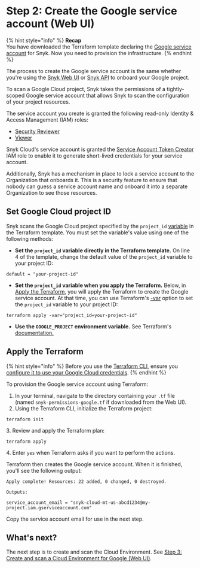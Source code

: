 # Step 2: Create the Google service account (Web UI)

{% hint style="info" %}
**Recap**\
You have downloaded the Terraform template declaring the [Google service account](https://cloud.google.com/iam/docs/service-accounts) for Snyk. Now you need to provision the infrastructure.
{% endhint %}

The process to create the Google service account is the same whether you're using the [Snyk Web UI](./) or [Snyk API](../google-cloud-integration-api/) to onboard your Google project.

To scan a Google Cloud project, Snyk takes the permissions of a tightly-scoped Google service account that allows Snyk to scan the configuration of your project resources.

The service account you create is granted the following read-only Identity & Access Management (IAM) roles:

* [Security Reviewer](https://cloud.google.com/iam/docs/understanding-roles#iam.securityReviewer)
* [Viewer](https://cloud.google.com/iam/docs/understanding-roles)

Snyk Cloud's service account is granted the [Service Account Token Creator](https://cloud.google.com/iam/docs/understanding-roles#iam.serviceAccountTokenCreator) IAM role to enable it to generate short-lived credentials for your service account.

Additionally, Snyk  has a mechanism in place to lock a service account to the Organization that onboards it. This is a security feature to ensure that nobody can guess a service account name and onboard it into a separate Organization to see those resources.

## Set Google Cloud project ID

Snyk scans the Google Cloud project specified by the `project_id` [variable](https://www.terraform.io/language/values/variables) in the Terraform template. You must set the variable's value using one of the following methods:

* **Set the `project_id` variable directly in the Terraform template.** On line 4 of the template, change the default value of the `project_id` variable to your project ID:

```
default = "your-project-id"
```

* **Set the `project_id` variable when you apply the Terraform.** Below, in [Apply the Terraform](step-2-create-the-google-service-account-api.md#apply-the-terraform), you will apply the Terraform to create the Google service account. At that time, you can use Terraform's [-var](https://www.terraform.io/language/values/variables#variables-on-the-command-line) option to set the `project_id` variable to your project ID:

```
terraform apply -var="project_id=your-project-id"
```

* **Use the `GOOGLE_PROJECT` environment variable.** See Terraform's [documentation.](https://registry.terraform.io/providers/hashicorp/google/latest/docs/guides/provider\_reference#full-reference)

## Apply the Terraform

{% hint style="info" %}
Before you use the [Terraform CLI](https://www.terraform.io/downloads), ensure you [configure it to use your Google Cloud credentials](https://registry.terraform.io/providers/hashicorp/google/latest/docs/guides/getting\_started).
{% endhint %}

To provision the Google service account using Terraform:

1. In your terminal, navigate to the directory containing your `.tf` file (named `snyk-permissions-google.tf` if downloaded from the Web UI).
2. Using the Terraform CLI, initialize the Terraform project:

```
terraform init
```

3\. Review and apply the Terraform plan:

```
terraform apply
```

4\. Enter `yes` when Terraform asks if you want to perform the actions.

Terraform then creates the Google service account. When it is finished, you'll see the following output:

```
Apply complete! Resources: 22 added, 0 changed, 0 destroyed.

Outputs:

service_account_email = "snyk-cloud-mt-us-abcd1234@my-project.iam.gserviceaccount.com"
```

Copy the service account email for use in the next step.

## What's next?

The next step is to create and scan the Cloud Environment. See [Step 3: Create and scan a Cloud Environment for Google (Web UI)](step-3-create-and-scan-a-snyk-cloud-environment-for-google-web-ui.md).
